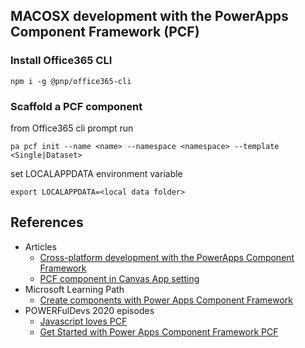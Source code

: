 ## MACOSX development with the PowerApps Component Framework (PCF)

### Install Office365 CLI

```
npm i -g @pnp/office365-cli
```

### Scaffold a PCF component

from Office365 cli prompt run
```
pa pcf init --name <name> --namespace <namespace> --template <Single|Dataset>
```

set LOCALAPPDATA environment variable
```
export LOCALAPPDATA=<local data folder>
```

## References

* Articles
    * [Cross-platform development with the PowerApps Component Framework](https://blog.yannickreekmans.be/cross-platform-development-with-the-powerapps-component-framework/)
    * [PCF component in Canvas App setting](https://www.dancingwithcrm.com/pcf-component-in-canvas-app/  )
* Microsoft Learning Path
    * [Create components with Power Apps Component Framework](https://docs.microsoft.com/en-us/learn/paths/use-power-apps-component-framework/)
* POWERFulDevs 2020 episodes
    * [Javascript loves PCF](https://channel9.msdn.com/Shows/POWERful-Devs/JavaScript-Loves-PCF)
    * [Get Started with Power Apps Component Framework PCF](https://channel9.msdn.com/Shows/POWERful-Devs/Get-Started-with-Power-Apps-Component-Framework-PCF)
